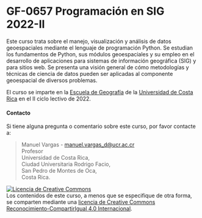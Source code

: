 # GF-0657 Programación en SIG 2022-II

Este curso trata sobre el manejo, visualización y análisis de datos geoespaciales mediante el lenguaje de programación Python. Se estudian los fundamentos de Python, sus módulos geoespaciales y su empleo en el desarrollo de aplicaciones para sistemas de información geográfica (SIG) y para sitios web. Se presenta una visión general de cómo metodologías y técnicas de ciencia de datos pueden ser aplicadas al componente geoespacial de diversos problemas.

El curso se imparte en la [Escuela de Geografía](https://www.geografia.fcs.ucr.ac.cr/) de la [Universidad de Costa Rica](https://www.ucr.ac.cr/) en el II ciclo lectivo de 2022.

#### Contacto

Si tiene alguna pregunta o comentario sobre este curso, por favor contacte a:

> Manuel Vargas - manuel.vargas_d@ucr.ac.cr  
Profesor  
Universidad de Costa Rica,  
Ciudad Universitaria Rodrigo Facio,  
San Pedro de Montes de Oca,  
Costa Rica.

<a rel="license" href="http://creativecommons.org/licenses/by-sa/4.0/"><img alt="Licencia de Creative Commons" style="border-width:0" src="https://i.creativecommons.org/l/by-sa/4.0/88x31.png" /></a><br />Los contenidos de este curso, a menos que se especifique de otra forma, se comparten mediante una <a rel="license" href="http://creativecommons.org/licenses/by-sa/4.0/">licencia de Creative Commons Reconocimiento-CompartirIgual 4.0 Internacional</a>.

